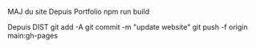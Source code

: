 MAJ du site
Depuis Portfolio
npm run build

Depuis DIST
git add -A
git commit -m "update website"
git push -f origin main:gh-pages
